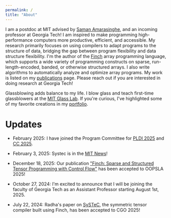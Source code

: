 ```yaml
---
permalink: /
title: "About"
---
```

I am a postdoc at MIT advised by [Saman Amarasinghe](https://people.csail.mit.edu/saman/), and an incoming professor at Georgia Tech! I am inspired to make programming high-performance computers more productive, efficient, and accessible.  My research primarily focuses on using compilers to adapt programs to the structure of data, bridging the gap between program flexibility and data structure flexibility. I'm the author of the [Finch](https://github.com/willow-ahrens/Finch.jl) array programming language, which supports a wide variety of programming constructs on sparse, run-length-encoded, banded, or otherwise structured arrays. I also write algorithms to automatically analyze and optimize array programs. My work is listed on my [publications](/publications/) page. Please reach out if you are interested in doing research at Georgia Tech!

Glassblowing adds balance to my life. I blow glass and teach first-time glassblowers at the [MIT Glass Lab](https://glasslab.scripts.mit.edu/). If you're curious, I've highlighted some of my favorite creations in my [portfolio](/portfolio/).

# Updates

- February 2025: I have joined the Program Committee for [PLDI 2025](https://pldi25.sigplan.org/) and [CC 2025](https://conf.researchr.org/home/CC-2025).

- February 3, 2025: Systec is in the [MIT News](https://news.mit.edu/2025/user-friendly-system-can-help-developers-build-more-efficient-simulations-and-ai-models-0203)!

- December 18, 2025: Our publication ["Finch: Sparse and Structured Tensor Programming with Control Flow"](https://doi.org/10.1145/3720473) has been accepted to OOPSLA 2025!

- October 27, 2024: I'm excited to announce that I will be joining the faculty of Georgia Tech as an Assistant Professor starting August 1st, 2025.

- July 22, 2024: Radha's paper on [SySTeC](https://doi.org/10.48550/arXiv.2406.09266), the symmetric tensor compiler built using Finch, has been accepted to CGO 2025!